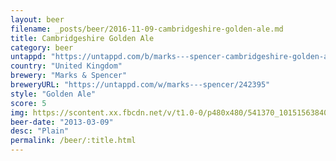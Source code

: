 ```yaml
---
layout: beer
filename: _posts/beer/2016-11-09-cambridgeshire-golden-ale.md
title: Cambridgeshire Golden Ale
category: beer
untappd: "https://untappd.com/b/marks---spencer-cambridgeshire-golden-ale/106002"
country: "United Kingdom"
brewery: "Marks & Spencer"
breweryURL: "https://untappd.com/w/marks---spencer/242395"
style: "Golden Ale"
score: 5
img: https://scontent.xx.fbcdn.net/v/t1.0-0/p480x480/541370_10151563840993745_1315027570_n.jpg?oh=804493c61d7f9664ed75cf296cf2dc13&oe=590C7BB2
beer-date: "2013-03-09"
desc: "Plain"
permalink: /beer/:title.html
---
```

